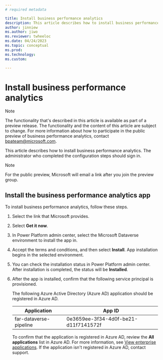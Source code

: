 ```yaml
---
# required metadata

title: Install business performance analytics
description: This article describes how to install business performance analytics
author: jinniew
ms.author: jiwo
ms.reviewer: twheeloc 
ms.date: 04/24/2023
ms.topic: conceptual
ms.prod: 
ms.technology:
ms.custom:

---
```


# Install business performance analytics

>[!NOTE]
>The functionality that's described in this article is available as part of a preview release. The functionality and the content of this article are subject to change. For more information about how to participate in the public preview of business performance analytics, contact <bpateam@microsoft.com>.

This article describes how to install business performance analytics. The administrator who completed the configuration steps should sign in.    

>[!NOTE]
>For the public preview, Microsoft will email a link after you join the preview group.

## Install the business performance analytics app

To install business performance analytics, follow these steps. 

1. Select the link that Microsoft provides. 
2. Select **Get it now**.
3. In Power Platform admin center, select the Microsoft Dataverse environment to install the app in.
4. Accept the terms and conditions, and then select **Install**. App installation begins in the selected environment.
5. You can check the installation status in Power Platform admin center. After installation is completed, the status will be **Installed**.
6. After the app is installed, confirm that the following service principal is provisioned.

     The following Azure Active Directory (Azure AD) application should be registered in Azure AD.

     | Application | App ID |
     |-------------|--------|
     | far-dataverse-pipeline | 0e3659ee-3f34-4d0f-be21-d11f7141572f |

     To confirm that the application is registered in Azure AD, review the **All applications** list in Azure AD. For more information, see [View enterprise applications](//azure/active-directory/manage-apps/view-applications-portal). If the application isn't registered in Azure AD, contact support.
